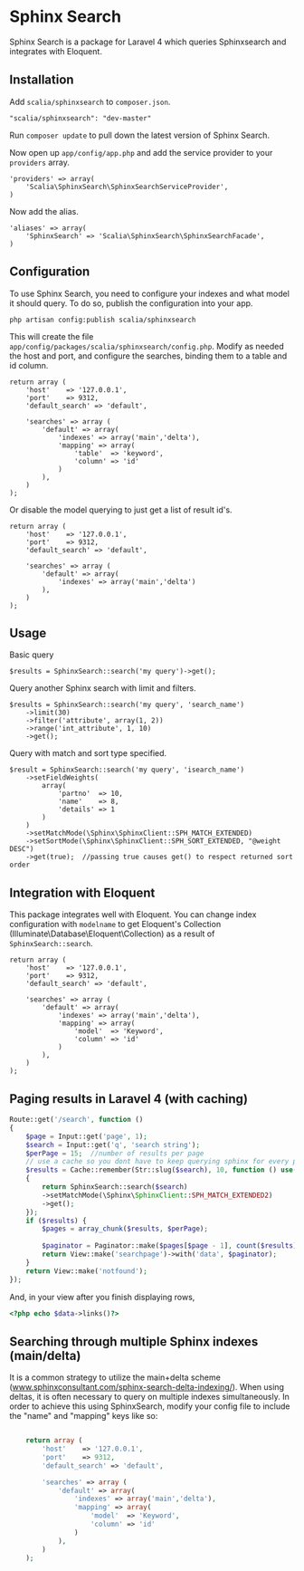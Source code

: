 # Sphinx Search

Sphinx Search is a package for Laravel 4 which queries Sphinxsearch and integrates with Eloquent.


## Installation

Add `scalia/sphinxsearch` to `composer.json`.

    "scalia/sphinxsearch": "dev-master"
    
Run `composer update` to pull down the latest version of Sphinx Search.

Now open up `app/config/app.php` and add the service provider to your `providers` array.

    'providers' => array(
        'Scalia\SphinxSearch\SphinxSearchServiceProvider',
    )

Now add the alias.

    'aliases' => array(
        'SphinxSearch' => 'Scalia\SphinxSearch\SphinxSearchFacade',
    )


## Configuration

To use Sphinx Search, you need to configure your indexes and what model it should query. To do so, publish the configuration into your app.

	php artisan config:publish scalia/sphinxsearch

This will create the file `app/config/packages/scalia/sphinxsearch/config.php`. Modify as needed the host and port, and configure the searches, binding them to a table and id column.

    return array (
        'host'    => '127.0.0.1',
        'port'    => 9312,
        'default_search' => 'default',

        'searches' => array (
            'default' => array(
                'indexes' => array('main','delta'),
                'mapping' => array(
                    'table'  => 'keyword',
                    'column' => 'id'
                )
            ),
        )
    );

Or disable the model querying to just get a list of result id's.

    return array (
        'host'    => '127.0.0.1',
        'port'    => 9312,
        'default_search' => 'default',

        'searches' => array (
            'default' => array(
                'indexes' => array('main','delta')
            ),
        )
    );


## Usage


Basic query

	$results = SphinxSearch::search('my query')->get();


Query another Sphinx search with limit and filters.

	$results = SphinxSearch::search('my query', 'search_name')
		->limit(30)
		->filter('attribute', array(1, 2))
		->range('int_attribute', 1, 10)
		->get();


Query with match and sort type specified.

	$result = SphinxSearch::search('my query', 'isearch_name')
		->setFieldWeights(
			array(
				'partno'  => 10,
				'name'    => 8,
				'details' => 1
			)
		)
		->setMatchMode(\Sphinx\SphinxClient::SPH_MATCH_EXTENDED)
		->setSortMode(\Sphinx\SphinxClient::SPH_SORT_EXTENDED, "@weight DESC")
		->get(true);  //passing true causes get() to respect returned sort order

## Integration with Eloquent

This package integrates well with Eloquent. You can change index configuration with `modelname` to get Eloquent's Collection (Illuminate\Database\Eloquent\Collection) as a result of `SphinxSearch::search`.

    return array (
        'host'    => '127.0.0.1',
        'port'    => 9312,
        'default_search' => 'default',

        'searches' => array (
            'default' => array(
                'indexes' => array('main','delta'),
                'mapping' => array(
                    'model'  => 'Keyword',
                    'column' => 'id'
                )
            ),
        )
    );


## Paging results in Laravel 4 (with caching)

```php
Route::get('/search', function ()
{
    $page = Input::get('page', 1);
    $search = Input::get('q', 'search string');    
    $perPage = 15;  //number of results per page
    // use a cache so you dont have to keep querying sphinx for every page!
    $results = Cache::remember(Str::slug($search), 10, function () use($search)
    {
        return SphinxSearch::search($search)
        ->setMatchMode(\Sphinx\SphinxClient::SPH_MATCH_EXTENDED2)        
        ->get();
    });
    if ($results) {
        $pages = array_chunk($results, $perPage);
        
        $paginator = Paginator::make($pages[$page - 1], count($results), $perPage);
        return View::make('searchpage')->with('data', $paginator);
    }
    return View::make('notfound');
});
```
And, in your view after you finish displaying rows,
```php
<?php echo $data->links()?>
```

## Searching through multiple Sphinx indexes (main/delta)

It is a common strategy to utilize the main+delta scheme (www.sphinxconsultant.com/sphinx-search-delta-indexing/). When using deltas, it is often necessary to query on multiple indexes simultaneously. In order to achieve this using SphinxSearch, modify your config file to include the "name" and "mapping" keys like so:

```php

    return array (
        'host'    => '127.0.0.1',
        'port'    => 9312,
        'default_search' => 'default',

        'searches' => array (
            'default' => array(
                'indexes' => array('main','delta'),
                'mapping' => array(
                    'model'  => 'Keyword',
                    'column' => 'id'
                )
            ),
        )
    );
```

